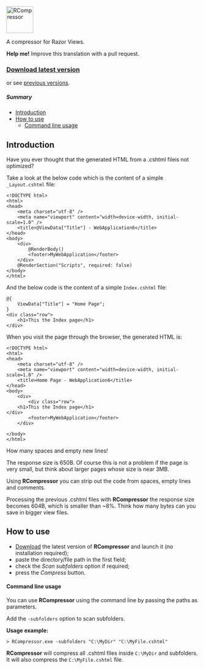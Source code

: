 <img src="http://raw.github.com/OmarMuscatello/RCompressor/master/rcompressor.png" height="70" alt="RCompressor">

A compressor for Razor Views.

**Help me!** Improve this translation with a pull request.

### [Download latest version](https://github.com/OmarMuscatello/RCompressor/releases/download/v1.0/RCompressor-v1.0.zip) 
or see [previous versions](https://github.com/OmarMuscatello/RCompressor/releases).

##### Summary
- [Introduction](#introduction)
- [How to use](#how-to-use)
  - [Command line usage](#command-line-usage)

## Introduction
Have you ever thought that the generated HTML from a .cshtml fileis not optimized?

Take a look at the below code which is the content of a simple `_Layout.cshtml` file:

```
<!DOCTYPE html>
<html>
<head>
    <meta charset="utf-8" />
    <meta name="viewport" content="width=device-width, initial-scale=1.0" />
    <title>@ViewData["Title"] - WebApplication6</title>
</head>
<body>
    <div>
        @RenderBody()
        <footer>MyWebApplication</footer>
    </div>
    @RenderSection("Scripts", required: false)
</body>
</html>
```

And the below code is the content of a simple `Index.cshtml` file:

```
@{
    ViewData["Title"] = "Home Page";
}
<div class="row">
    <h1>This the Index page</h1>
</div>
```

When you visit the page through the browser, the generated HTML is:

```
<!DOCTYPE html>
<html>
<head>
    <meta charset="utf-8" />
    <meta name="viewport" content="width=device-width, initial-scale=1.0" />
    <title>Home Page - WebApplication6</title>
</head>
<body>
    <div>
        <div class="row">
    <h1>This the Index page</h1>
</div>
        <footer>MyWebApplication</footer>
    </div>
    
</body>
</html>
```

How many spaces and empty new lines!

The response size is 650B. Of course this is not a problem if the page is very small, but think about larger pages whose size is near 3MB.

Using **RCompressor** you can strip out the code from spaces, empty lines and comments.

Processing the previous .cshtml files with **RCompressor** the response size becomes 604B, which is smaller than ~8%. Think how many bytes can you save in bigger view files.

## How to use
- [Download](https://github.com/OmarMuscatello/RCompressor/releases/download/v1.0/RCompressor-v1.0.zip) the latest version of **RCompressor** and launch it (no installation required);
- paste the directory/file path in the first field;
- check the *Scan subfolders* option if required;
- press the *Compress* button.

#### Command line usage
You can use **RCompressor** using the command line by passing the paths as parameters.

Add the `-subfolders` option to scan subfolders.

**Usage example:** 
```
> RCompressor.exe -subfolders "C:\MyDir" "C:\MyFile.cshtml"
```

**RCompressor** will compress all .cshtml files inside `C:\MyDir` and subfolders. It will also compress the `C:\MyFile.cshtml` file.
